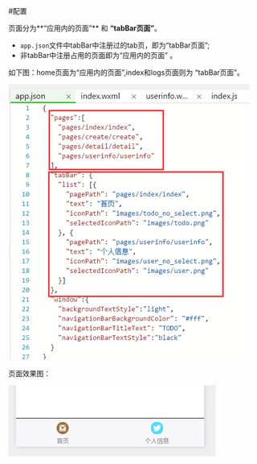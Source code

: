 #配置

页面分为**“应用内的页面”** 和 **“tabBar页面”**。  

* ```app.json```文件中tabBar中注册过的tab页，即为“tabBar页面”;
* 非tabBar中注册占用的页面即为“应用内的页面” 。 

如下图：home页面为“应用内的页面”,index和logs页面则为 “tabBar页面”。

![](/assets/wechat-nav-config.png)

页面效果图：

![](/assets/wechat-nav.png)
